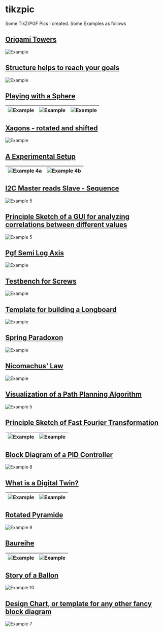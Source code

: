 # tikzpic
Some TikZ/PGF Pics I created. Some Examples as follows

## [Origami Towers](https://github.com/larslevity/tikzpic/blob/master/Quatsch/Origami/)
![Example](https://github.com/larslevity/tikzpic/blob/master/Quatsch/Origami/origami.png)


## [Structure helps to reach your goals](https://github.com/larslevity/tikzpic/blob/master/Quatsch/DrDone/)
![Example](https://github.com/larslevity/tikzpic/blob/master/Quatsch/DrDone/drdone2.png)

## [Playing with a Sphere](https://github.com/larslevity/tikzpic/blob/master/Quatsch/Sphere/)
|![Example](https://github.com/larslevity/tikzpic/blob/master/Quatsch/Sphere/02_Stufen.png)|![Example](https://github.com/larslevity/tikzpic/blob/master/Quatsch/Sphere/05_Stufen.png)|![Example](https://github.com/larslevity/tikzpic/blob/master/Quatsch/Sphere/10_Stufen.png)|
|------------------------------------------------------------------------------------------|------------------------------------------------------------------------------------------|------------------------------------------------------------------------------------------|

## [Xagons - rotated and shifted](https://github.com/larslevity/tikzpic/blob/master/Quatsch/xagons/)
![Example](https://github.com/larslevity/tikzpic/blob/master/Quatsch/xagons/xagons.png)

## [A Experimental Setup](https://github.com/larslevity/tikzpic/blob/master/AmP/Versuchsaufbau_principle/)
| ![Example 4a](https://github.com/larslevity/tikzpic/blob/master/AmP/Versuchsaufbau_principle/versuchsaufbau.png) | ![Example 4b](https://github.com/larslevity/tikzpic/blob/master/AmP/EndEffector_Position/b_endeffector_plain.png) |
|------------------------------------------------------------------------------------------------------------------|-------------------------------------------------------------------------------------------------------------------|

## [I2C Master reads Slave - Sequence](https://github.com/larslevity/tikzpic/blob/master/MA/Signal_I2C/)
![Example 5](https://github.com/larslevity/tikzpic/blob/master/MA/Signal_I2C/i2c_read_demo.png)

## [Principle Sketch of a GUI for analyzing correlations between different values](https://github.com/larslevity/tikzpic/blob/master/MA/Analyzer/)
![Example 5](https://github.com/larslevity/tikzpic/blob/master/MA/Analyzer/analyzer.png)

## [Pgf Semi Log Axis](https://github.com/larslevity/tikzpic/blob/master/AmP/Hoerkurve/)
![Example](https://github.com/larslevity/tikzpic/blob/master/AmP/Hoerkurve/Hoerkurven.png)

## [Testbench for Screws](https://github.com/larslevity/tikzpic/blob/master/AmP/Schraubenpruefstand/)
![Example](https://github.com/larslevity/tikzpic/blob/master/AmP/Schraubenpruefstand/Schraubenpruefstand.png)

## [Template for building a Longboard](https://github.com/larslevity/tikzpic/blob/master/Quatsch/LongboardBau/)
![Example](https://github.com/larslevity/tikzpic/blob/master/Quatsch/LongboardBau/schablone2.png)

## [Spring Paradoxon](https://github.com/larslevity/tikzpic/blob/master/Quatsch/Paradoxon_Feder/)
![Example](https://github.com/larslevity/tikzpic/blob/master/Quatsch/Paradoxon_Feder/both.png)

## [Nicomachus' Law](https://github.com/larslevity/tikzpic/blob/master/Quatsch/Nicomachus/)
![Example](https://github.com/larslevity/tikzpic/blob/master/Quatsch/Nicomachus/nicomachus.png)

## [Visualization of a Path Planning Algorithm](https://github.com/larslevity/tikzpic/blob/master/Quatsch/Pathplanner/)
![Example 5](https://github.com/larslevity/tikzpic/blob/master/Quatsch/Pathplanner/dec_28.png)

## [Principle Sketch of Fast Fourier Transformation](https://github.com/larslevity/tikzpic/blob/master/Quatsch/FFT/)
|![Example](https://github.com/larslevity/tikzpic/blob/master/Quatsch/FFT/fft.png)|![Example](https://github.com/larslevity/tikzpic/blob/master/Quatsch/FFT/fft2.png)|
|---------------------------------------------------------------------------------|----------------------------------------------------------------------------------|

## [Block Diagram of a PID Controller](https://github.com/larslevity/tikzpic/blob/master/MA/Circuit_PID/)
![Example 8](https://github.com/larslevity/tikzpic/blob/master/MA/Circuit_PID/pid_anti_windup.png)

## [What is a Digital Twin?](https://github.com/larslevity/tikzpic/blob/master/Quatsch/twingineer/)
|![Example](https://github.com/larslevity/tikzpic/blob/master/Quatsch/twingineer/sketch2.png)|![Example](https://github.com/larslevity/tikzpic/blob/master/Quatsch/twingineer/sketch3.png)|
|--------------------------------------------------------------------------------------------|--------------------------------------------------------------------------------------------|
## [Rotated Pyramide](https://github.com/larslevity/tikzpic/blob/master/Quatsch/Fraesteil/)
![Example 9](https://github.com/larslevity/tikzpic/blob/master/Quatsch/Fraesteil/viereck.png)

## [Baureihe](https://github.com/larslevity/tikzpic/blob/master/AmP/StufungKugeln/)
|![Example](https://github.com/larslevity/tikzpic/blob/master/AmP/StufungKugeln/StufenKugelnA.png)|![Example](https://github.com/larslevity/tikzpic/blob/master/AmP/StufungKugeln/StufungKugelnB.png)|
|-------------------------------------------------------------------------------------------------|--------------------------------------------------------------------------------------------------|


## [Story of a Ballon](https://github.com/larslevity/tikzpic/blob/master/Quatsch/LuftBallon/)
![Example 10](https://github.com/larslevity/tikzpic/blob/master/Quatsch/LuftBallon/ballon.png)

## [Design Chart, or template for any other fancy block diagram](https://github.com/larslevity/tikzpic/blob/master/AmP/Design_Methodology_detailed_farbe/)
![Example 7](https://github.com/larslevity/tikzpic/blob/master/AmP/Design_Methodology_detailed_farbe/Design_Methodology.png)
